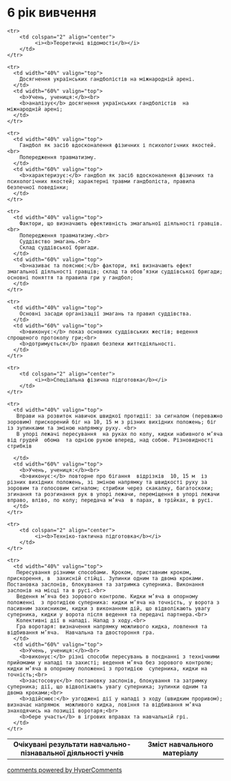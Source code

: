 <div id="hypercomments_widget" class="js-hypercomments-widget invisible"></div>

6 рік вивчення
=============================

<table>
  <body>
    <tr>
<td align="center" width="60%"><strong>Очікувані результати навчально-пізнавальної діяльності учнів</strong></td>
<td align="center" width="40%"><strong>Зміст навчального матеріалу</strong></td>
    </tr>

    <tr>
    	<td colspan="2" align="center">
    		 <i><b>Теоретичні відомості</b></i>
    	</td>
    </tr>

    <tr>
      <td width="40%" valign="top">
        Досягнення українських гандболістів на міжнародній арені.
      </td>
      <td width="60%" valign="top">
        <b>Учень, учениця:</b><br>
        <b>аналізує</b> досягнення українських гандболістів  на міжнародній арені;
      </td>
    </tr>

    <tr>
      <td width="40%" valign="top">
        Гандбол як засіб вдосконалення фізичних і психологічних якостей.<br>
        Попередження травматизму.
      </td>
      <td width="60%" valign="top">
        <b>характеризує:</b> гандбол як засіб вдосконалення фізичних та психологічних якостей; характерні травми гандболіста, правила безпечної поведінки;
      </td>
    </tr>

    <tr>
      <td width="40%" valign="top">
       	Фактори, що визначають ефективність змагальної діяльності гравців.<br>
       	Попередження травматизму.<br>
       	Суддівство змагань.<br>
       	Склад суддівської бригади.
      </td>
      <td width="60%" valign="top">
        <b>називає та пояснює:</b> фактори, які визначають ефект змагальної діяльності гравців; склад та обов’язки суддівської бригади; основні поняття та правила гри у гандбол;
      </td>
    </tr>

    <tr>
      <td width="40%" valign="top">
       	Основні засади організації змагань та правил суддівства.
      </td>
      <td width="60%" valign="top">
        <b>виконує:</b> показ основних суддівських жестів; ведення спрощеного протоколу гри;<br>
        <b>дотримується</b> правил безпеки життєдіяльності.
      </td>
    </tr>

 	<tr>
    	<td colspan="2" align="center">
    		 <i><b>Спеціальна фізична підготовка</b></i>
    	</td>
    </tr>

    <tr>
      <td width="40%" valign="top">
       Вправи на розвиток навичок швидкої протидії: за сигналом (переважно зоровим) прискорений біг на 10, 15 м з різних вихідних положень; біг із зупинками та зміною напрямку руху. <br>
       В упорі лежачі пересування  на руках по колу, кидки набивного м’яча від грудей  обома  та однією рукою вперед, над собою. Різновидності стрибків

      </td>
      <td width="60%" valign="top">
        <b>Учень, учениця:</b><br>
        <b>виконує:</b> повторне про бігання  відрізків  10, 15 м  із різних вихідних положень, зі зміною напрямку та швидкості руху за зоровим та голосовим сигналом; стрибки через скакалку, багатоскоки; згинання та розгинання рук в упорі лежачи, переміщення в упорі лежачи вправо, вліво, по колу; передача м’яча  в парах, в трійках, в русі.
      </td>
    </tr>

    <tr>
    	<td colspan="2" align="center">
    		 <i><b>Техніко-тактична підготовка</b></i>
    	</td>
    </tr>

    <tr>
      <td width="40%" valign="top">
       Пересування різними способами. Кроком, приставним кроком, прискорення, в  захисній стійці. Зупинки одним та двома кроками. Постановка заслонів, блокування та затримка суперника. Виконання заслонів на місці та в русі.<br>
       Ведення м’яча без зорового контролю. Кидки м’яча в опорному положенні  з протидією суперника: кидки м’яча на точність, у ворота з пасивним захисником, кидки з виконанням дій, що відволікають увагу суперника, кидки у ворота після ведення та передачі партнера.<br>
       Колективні дії в нападі. Напад з ходу.<br>
       Гра воротаря: визначення напрямку можливого кидка, ловлення та відбивання м’яча.  Навчальна та двостороння гра.
      </td>
      <td width="60%" valign="top">
        <b>Учень, учениця:</b><br>
        <b>виконує:</b> різні способи пересувань в поєднанні з технічними прийомами у нападі та захисті; ведення м’яча без зорового контролю; кидки м’яча в опорному положенні з протидією  суперника, кидки на точність;<br>
        <b>застосовує</b> постановку заслонів, блокування та затримку суперника; дії, що відволікають увагу суперника; зупинки одним та двома кроками;<br>
        <b>здійснює:</b> узгоджені дії у нападі з ходу (швидким проривом); визначає напрямок  можливого кидка, ловіння та відбивання м’яча знаходячись на позиції воротаря;<br>
        <b>бере участь</b> в ігрових вправах та навчальній грі.
      </td>
    </tr>
  </body>
</table>

<div class="js-hypercomments-container">
    <a href="http://hypercomments.com" class="hc-link" title="comments widget">comments powered by HyperComments</a>
</div>
